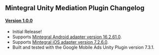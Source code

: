## Mintegral Unity Mediation Plugin Changelog

#### [Version 1.0.0](https://dl.google.com/googleadmobadssdk/mediation/unity/mintegral/MintegralUnityAdapter-1.0.0.zip)
- Initial Release!
- Supports [Mintegral Android adapter version 16.2.61.0](https://github.com/googleads/googleads-mobile-android-mediation/blob/main/ThirdPartyAdapters/mintegral/CHANGELOG.md#162610).
- Supports [Mintegral iOS adapter version 7.2.6.0](https://github.com/googleads/googleads-mobile-ios-mediation/blob/main/adapters/Mintegral/CHANGELOG.md#version-7260).
- Built and tested with the Google Mobile Ads Unity Plugin version 7.3.1.

